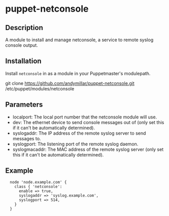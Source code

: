puppet-netconsole
=================

Description
-----------

A module to install and manage netconsole, a service to remote syslog console
output. 

Installation
------------

Install `netconsole` in as a module in your Puppetmaster's modulepath.

  git clone https://github.com/andymillar/puppet-netconsole.git /etc/puppet/modules/netconsole

Parameters
----------

  * localport: The local port number that the netconsole module will use.
  * dev: The ethernet device to send console messages out of (only set this if it can't be automatically determined).
  * syslogaddr: The IP address of the remote syslog server to send messages to.
  * syslogport: The listening port of the remote syslog daemon.
  * syslogmacaddr: The MAC address of the remote syslog server (only set this if it can't be automatically determined).

Example
-------

~~~puppet
  node 'node.example.com' {
    class { 'netconsole':
      enable => true,
      syslogaddr => 'syslog.example.com',
      syslogport => 514,
    }
  }
~~~
